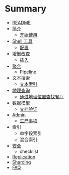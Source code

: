 # Summary

* [README](README.md)
* [简介](./introduction/README.md)
  * [开始使用](./introduction/getting-started.md)
* [Shell 工具](shell/README.md)
  * [配置](shell/configure.md)
* [增删改查](crud/README.md)
  * [插入](crud/insert.md)
* [聚合](aggregation/README.md)
  * [Pipeline](aggregation/pipeline.md)
* [文本搜索](text-search/README.md)
  * [文本索引](text-search/indexes.md)
* [地理查询](geo-queries/README.md)
  * [通过地理位置查找餐厅](geo-queries/example.md)
* [数据模型](data-models/README.md)
  * [文档验证](data-models/validation.md)
* [Admin](admin/README.md)
  * [生产事项](admin/prod-notes.md)
* 索引
  * 单字段索引
  * 混合索引
* [安全](an-quan.md)
  * checklist
* [Replication](replication.md)
* [Sharding](sharding.md)
* [FAQ](faq/README.md)

